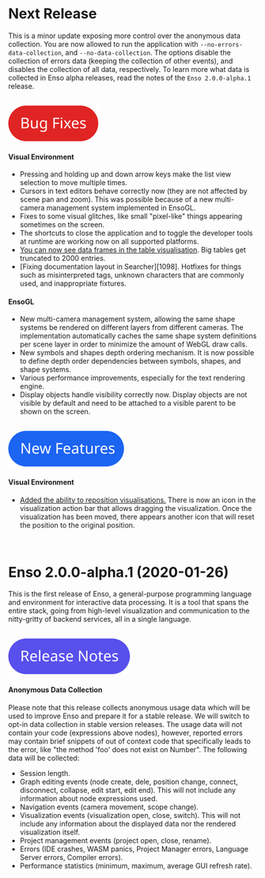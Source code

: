 # Next Release
This is a minor update exposing more control over the anonymous data collection. You are now allowed 
to run the application with `--no-errors-data-collection`, and `--no-data-collection`. The options 
disable the collection of errors data (keeping the collection of other events), and disables the 
collection of all data, respectively. To learn more what data is collected in Enso alpha releases,
read the notes of the `Enso 2.0.0-alpha.1` release.

<br/>![Bug Fixes](/docs/assets/tags/bug_fixes.svg)

#### Visual Environment
- Pressing and holding up and down arrow keys make the list view selection to move multiple times.
- Cursors in text editors behave correctly now (they are not affected by scene pan and zoom). This
  was possible because of a new multi-camera management system implemented in EnsoGL.
- Fixes to some visual glitches, like small "pixel-like" things appearing sometimes on the screen.
- The shortcuts to close the application and to toggle the developer tools at runtime are working
  now on all supported platforms.
- [You can now see data frames in the table visualisation][1181]. Big tables get truncated to 2000 
  entries.
- [Fixing documentation layout in Searcher][1098]. Hotfixes for things such as misinterpreted tags, 
  unknown characters that are commonly used, and inappropriate fixtures.
  
#### EnsoGL
- New multi-camera management system, allowing the same shape systems be rendered on different 
  layers from different cameras. The implementation automatically caches the same shape system
  definitions per scene layer in order to minimize the amount of WebGL draw calls.
- New symbols and shapes depth ordering mechanism. It is now possible to define depth order 
  dependencies between symbols, shapes, and shape systems.
- Various performance improvements, especially for the text rendering engine.
- Display objects handle visibility correctly now. Display objects are not visible by default and 
  need to be attached to a visible parent to be shown on the screen.

<br/>![New Features](/docs/assets/tags/new_features.svg)

#### Visual Environment
- [Added the ability to reposition visualisations.][1096] There is now an icon in the visualization 
  action bar that allows dragging the visualization. Once the visualization has been moved, there 
  appears another icon that will reset the position to the original position.

[1096]: https://github.com/enso-org/ide/pull/1172
[1181]: https://github.com/enso-org/ide/pull/1181
<br/>


# Enso 2.0.0-alpha.1 (2020-01-26)
This is the first release of Enso, a general-purpose programming language and environment for 
interactive data processing. It is a tool that spans the entire stack, going from high-level 
visualization and communication to the nitty-gritty of backend services, all in a single language.

<br/>![Release Notes](/docs/assets/tags/release_notes.svg)

#### Anonymous Data Collection
Please note that this release collects anonymous usage data which will be used to improve Enso and 
prepare it for a stable release. We will switch to opt-in data collection in stable version 
releases. The usage data will not contain your code (expressions above nodes), however, reported 
errors may contain brief snippets of out of context code that specifically leads to the error, like 
"the method 'foo' does not exist on Number". The following data will be collected:
- Session length.
- Graph editing events (node create, dele, position change, connect, disconnect, collapse, edit 
  start, edit end). This will not include any information about node expressions used.
- Navigation events (camera movement, scope change).
- Visualization events (visualization open, close, switch). This will not include any information 
  about the displayed data nor the rendered visualization itself.
- Project management events (project open, close, rename).
- Errors (IDE crashes, WASM panics, Project Manager errors, Language Server errors, Compiler 
  errors).
- Performance statistics (minimum, maximum, average GUI refresh rate).
